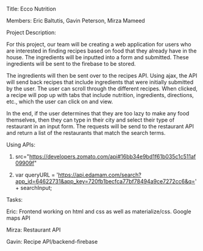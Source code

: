 Title: Ecco Nutrition

Members: Eric Baltutis, Gavin Peterson, Mirza Mameed

Project Description:

For this project, our team will be creating a web application for users who are interested in finding recipes based on food that they already have in the house. The ingredients will be inputted into a form and submitted. These ingredients will be sent to the firebase to be stored.

The ingredients will then be sent over to the recipes API. Using ajax, the API will send back recipes that include ingredients that were initially submitted by the user. The user can scroll through the different recipes. When clicked, a recipe will pop up with tabs that include nutrition, ingredients, directions, etc., which the user can click on and view. 

In the end, if the user determines that they are too lazy to make any food themselves, then they can type in their city and select their type of restaurant in an input form. The requests will be send to the restaurant API and return a list of the restaurants that match the search terms.

Using APIs:

1. src="https://developers.zomato.com/api#16bb34e9bd1f61b035c1c511af09909f"

2. var queryURL = 'https://api.edamam.com/search?app_id=64622731&app_key=720fb1becfca77bf78494a9ce7272cc6&q=' + searchInput;

Tasks:

Eric: Frontend working on html and css as well as materialize/css. Google maps API

Mirza: Restaurant API

Gavin: Recipe API/backend-firebase
